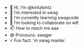 - 👋 Hi, I’m @kmtzkmtz
- 👀 I’m interested in swag
- 🌱 I’m currently learning swagcode
- 💞️ I’m looking to collaborate on wtf
- 📫 How to reach me aaa
- 😄 Pronouns: swager
- ⚡ Fun fact: 'm swag master

<!---
kmtzkmtz/kmtzkmtz is a ✨ special ✨ repository because its `README.md` (this file) appears on your GitHub profile.
You can click the Preview link to take a look at your changes.
--->
